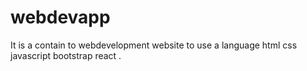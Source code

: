 # webdevapp
It is a contain to webdevelopment website to use a language html css javascript bootstrap react .
